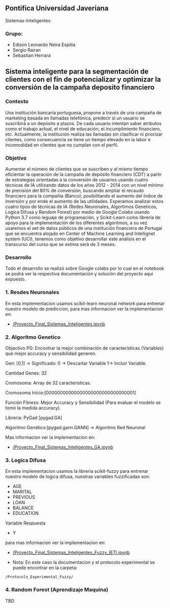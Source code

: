 ## Pontifica Universidad Javeriana
Sistemas-Inteligentes

### Grupo:

*  Edison Leonardo Neira Espitia
* Sergio Rairan
*  Sebastian Herrara

## **Sistema inteligente para la segmentación de clientes con el fin de potencializar y optimizar la conversión de la campaña deposito financiero**

### Contexto

Una institución bancaria portuguesa, propone a través de una campaña de marketing basada en llamadas telefónica, predecir si un usuario se suscribirá a un depósito a plazos. De cada usuario intentan saber atributos como el trabajo actual, el nivel de educación, el incumplimiento financiero, etc. Actualmente, la institución realiza las llamadas sin clasificar ni priorizar clientes, como consecuencia se tiene un tiempo elevado en la labor e incomodidad en clientes que no cumplan con el perfil.

### Objetivo

Aumentar el número de clientes que se suscriben y al mismo tiempo eficientar la operación de la campaña de depósito financiero (CDT) a partir de estrategias orientadas a la conversión de usuarios usando cuatro técnicas de IA utilizando datos de los años 2012 - 2014 con un nivel mínimo de precisión del 80% de conversión, buscando ampliar el recaudo financiero para la compañía (Banco), posibilitando el aumento del índice de inversión y por ende el aumento de las utilidades. Esperamos analizar estos cuatro tipos de técnicas de IA (Redes Neuronales, Algortimos Geneticos, Logica Difusa y Random Forest) por medio de Google Colabs usando Python 3.7 como leguaje de programación, y Scikit-Learn como librería de apoyo para la implementación de los diferentes algoritmos, a su vez usaremos el set de datos públicos de una institución financiera de Portugal que se encuentra alojado en Center of Machine Learning  and Intellignet system (UCI), tenemos como objetivo desarrollar este análisis en el transcurso del curso que se estima será de 3 meses.

### **Desarrollo**

Todo el desarrollo se realizó sobre Google colabs por lo cual en el notebook se podrá ver la respectiva documentación y solución del proyecto aquí expuesto.

### 1. **Resdes Neuronales**

En esta implementacion usamos scikit-learn neuronal network  para entrenar nuestro modelo de prediccion, para mas informacion ver la implementacion en: 

* [/Proyecto_Final_Sistemas_Inteligentes.ipynb](https://github.com/leonardo-91/sistemas-inteligentes/blob/6e5ac88ee4075be58d11a09742f0772994ddffe5/Proyecto_Final_Sistemas_Inteligentes.ipynb)

### 2. **Algoritmo Genetico**

Objectivo PG: Encontrar la mejor combinación de características (Variables)  que mejor  accuracy y sensibilidad generen.

Gen: [0,1] → Significado: 0 -> Descartar Variable  1-> Incluir Variable.

Cantidad Genes: 32

Cromosoma: Array de 32  características.

Cromosoma Inicio:[00000000000000000000000000000001]

Función Fitness: Mejor Accuracy y Sensibilidad (Para evaluar el modelo se tomó la medida accuracy). 

Librería: PyGad [pygad.GA]

Algoritmo Genético:[pygad.gann.GANN] → Algoritmo Red Neuronal

Mas informacion ver la implementacion en: 


* [/Proyecto_Final_Sistemas_Inteligentes_GA.ipynb](https://github.com/leonardo-91/sistemas-inteligentes/blob/6e5ac88ee4075be58d11a09742f0772994ddffe5/Proyecto_Final_Sistemas_Inteligentes_GA.ipynb)


### 3. **Logica  Difusa**

En esta implementacion usamos la libreria scikit-fuzzy  para entrenar nuestro modelo de logica difusa, nuestras variables fuzzificadas  son: 

* AGE
* MARITAL
* PREVIOUS
* LOAN
* BALANCE
* EDUCATION

Variable Respuesta

* Y

 para mas informacion ver la implementacion en: 


* [/Proyecto_Final_Sistemas_Inteligentes_Fuzzy_(E7).ipynb](https://github.com/leonardo-91/sistemas-inteligentes/blob/6e5ac88ee4075be58d11a09742f0772994ddffe5/Proyecto_Final_Sistemas_Inteligentes_Fuzzy_(E7).ipynb)

*  Nota: En este caso la documentacion y el protocolo experimental se puede encontrar en la carpeta:

````
/Protocolo_Experimental_Fuzzy/
````

### 4. **Random Forest (Aprendizaje Maquina)**

TBD

